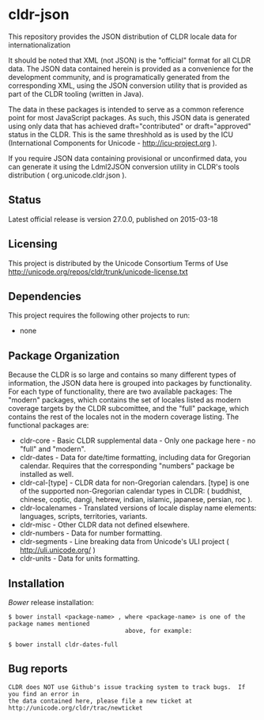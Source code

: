 # cldr-json

This repository provides the JSON distribution of CLDR locale data for internationalization

It should be noted that XML (not JSON) is the "official" format for all CLDR data.  The
JSON data contained herein is provided as a convenience for the development community, and
is programatically generated from the corresponding XML, using the JSON conversion utility
that is provided as part of the CLDR tooling (written in Java).

The data in these packages is intended to serve as a common reference point for most
JavaScript packages. As such, this JSON data is generated using only data that has achieved
draft="contributed" or draft="approved" status in the CLDR. This is the same threshhold
as is used by the ICU (International Components for Unicode - http://icu-project.org ).

If you require JSON data containing provisional or unconfirmed data, you can generate it
using the Ldml2JSON conversion utility in CLDR's tools distribution ( org.unicode.cldr.json ).

## Status
Latest official release is version 27.0.0, published on 2015-03-18

## Licensing

This project is distributed by the Unicode Consortium Terms of Use
http://unicode.org/repos/cldr/trunk/unicode-license.txt

## Dependencies

This project requires the following other projects to run:
 * none

## Package Organization

Because the CLDR is so large and contains so many different types of information, the JSON data
here is grouped into packages by functionality. For each type of functionality, there are two
available packages: The "modern" packages, which contains the set of locales listed as modern
coverage targets by the CLDR subcomittee, and the "full" package, which contains the rest of the
locales not in the modern coverage listing. The functional packages are:

 * cldr-core        - Basic CLDR supplemental data - Only one package here - no "full" and "modern".
 * cldr-dates       - Data for date/time formatting, including data for Gregorian calendar.
                      Requires that the corresponding "numbers" package be installed as well.
 * cldr-cal-[type]  - CLDR data for non-Gregorian calendars. [type] is one of the supported
                      non-Gregorian calendar types in CLDR: ( buddhist, chinese, coptic, dangi,
                      hebrew, indian, islamic, japanese, persian, roc ).
 * cldr-localenames - Translated versions of locale display name elements: languages, scripts,
                      territories, variants.
 * cldr-misc        - Other CLDR data not defined elsewhere.
 * cldr-numbers     - Data for number formatting.
 * cldr-segments    - Line breaking data from Unicode's ULI project ( http://uli.unicode.org/ )
 * cldr-units       - Data for units formatting.

## Installation

_Bower_ release installation:

    $ bower install <package-name> , where <package-name> is one of the package names mentioned
                                     above, for example:

    $ bower install cldr-dates-full

## Bug reports

    CLDR does NOT use Github's issue tracking system to track bugs.  If you find an error in
    the data contained here, please file a new ticket at http://unicode.org/cldr/trac/newticket

